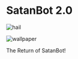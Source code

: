 # SatanBot 2.0

![hail](https://img.shields.io/static/v1?label=hail%20satan&message=𖤐&color=d10404&style=for-the-badge&logo=riseup&logoColor=d10404)<br>

![wallpaper](https://anthonycastaneda.com/img/baphomet.png)

The Return of SatanBot!
